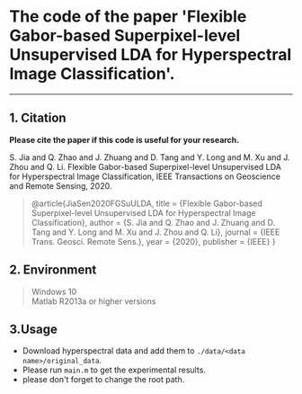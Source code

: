 # The code of the paper 'Flexible Gabor-based Superpixel-level Unsupervised LDA for Hyperspectral Image Classification'.
---------------------------------------------
## 1. Citation

**Please cite the paper if this code is useful for your research.**

S. Jia and Q. Zhao and J. Zhuang and D. Tang and Y. Long and M. Xu and J. Zhou and Q. Li. Flexible Gabor-based Superpixel-level Unsupervised LDA for Hyperspectral Image Classification, IEEE Transactions on Geoscience and Remote Sensing, 2020. 

> @article{JiaSen2020FGSuULDA,
>  title     = {Flexible Gabor-based Superpixel-level Unsupervised LDA for Hyperspectral Image Classification},
>  author    = {S. Jia and Q. Zhao and J. Zhuang and D. Tang and Y. Long and M. Xu and J. Zhou and Q. Li},
>  journal   = {IEEE Trans. Geosci. Remote Sens.}, 
>  year      = {2020},
>  publisher = {IEEE}
> }


## 2. Environment
>Windows 10<br>
>Matlab R2013a or higher versions<br>

## 3.Usage
* Download hyperspectral data and add them to `./data/<data name>/original_data`.<br>
* Please run `main.m` to get the experimental results. 
* please don't forget to change the root path.
